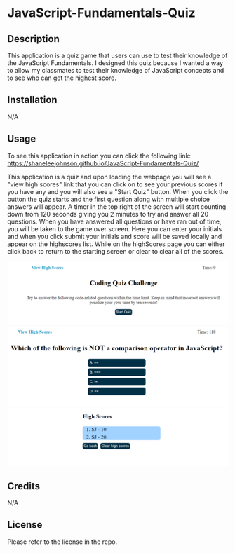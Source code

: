 # JavaScript-Fundamentals-Quiz

## Description

This application is a quiz game that users can use to test their knowledge of the JavaScript Fundamentals. I designed this quiz because I wanted a way to allow my classmates to test their knowledge of JavaScript concepts and to see who can get the highest score.

## Installation

N/A

## Usage
To see this application in action you can click the following link: https://shaneleejohnson.github.io/JavaScript-Fundamentals-Quiz/

This application is a quiz and upon loading the webpage you will see a "view high scores" link that you can click on to see your previous scores if you have any and you will also see a "Start Quiz" button. When you click the button the quiz starts and the first question along with multiple choice answers will appear. A timer in the top right of the screen will start counting down from 120 seconds giving you 2 minutes to try and answer all 20 questions. When you have answered all questions or have ran out of time, you will be taken to the game over screen. Here you can enter your initials and when you click submit your initials and score will be saved locally and appear on the highscores list. While on the highScores page you can either click back to return to the starting screen or clear to clear all of the scores.

![Screen shot of the title page of the quiz app](assets/images/titlePage.PNG)
![Screen shot of a question example of the quiz app](assets/images/questionExample.PNG)
![Screen shot of the high scores page of the quiz app](assets/images/highScorePage.PNG)

## Credits

N/A

## License

Please refer to the license in the repo.